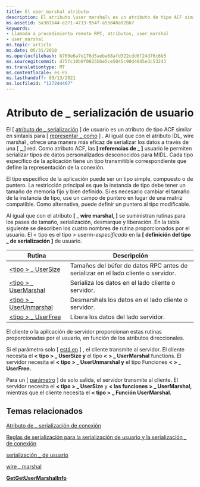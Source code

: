 ```yaml
---
title: El user_marshal atributo
description: El atributo \user marshal\ es un atributo de tipo ACF similar en \_ sintaxis a \ represent \_ as\.
ms.assetid: 5a381b44-e271-4713-954f-a55840a92bb7
keywords:
- Llamada a procedimiento remoto RPC, atributos, user_marshal
- user_marshal
ms.topic: article
ms.date: 05/31/2018
ms.openlocfilehash: b769e6a7e176d5aeba68afd322cdd6f24d76c6b5
ms.sourcegitcommit: d75fc10b9f0825bbe5ce5045c90d4045e3c53243
ms.translationtype: MT
ms.contentlocale: es-ES
ms.lasthandoff: 09/13/2021
ms.locfileid: "127244407"
---
```

# <a name="the-user_marshal-attribute"></a>Atributo de \_ serialización de usuario

El \[ [atributo de \_ serialización](/windows/desktop/Midl/user-marshal) \] de usuario es un atributo de tipo ACF similar en sintaxis para \[ [representar \_ como](/windows/desktop/Midl/represent-as) \] . Al igual que con el atributo IDL, wire marshal , ofrece una manera más eficaz de serializar los datos a través de una \[ [ \_ ](/windows/desktop/Midl/wire-marshal) \] red. Como atributo ACF, las **\[ referencias de \_ \]** usuario le permiten serializar tipos de datos personalizados desconocidos para MIDL. Cada tipo específico de la aplicación tiene un tipo transmitible correspondiente que define la representación de la conexión.

El tipo específico de la aplicación puede ser un tipo simple, compuesto o de puntero. La restricción principal es que la instancia de tipo debe tener un tamaño de memoria fijo y bien definido. Si es necesario cambiar el tamaño de la instancia de tipo, use un campo de puntero en lugar de una matriz compatible. Como alternativa, puede definir un puntero al tipo modificable.

Al igual que con el atributo **\[ \_ wire marshal, \]** se suministran rutinas para los pases de tamaño, serialización, desmarque y liberación. En la tabla siguiente se describen los cuatro nombres de rutina proporcionados por el usuario. El &lt; tipo es el tipo &gt; userm-*especificado* en la **\[ definición del tipo \_ de serialización \]** de usuario.



| Rutina                                                            | Descripción                                                               |
|--------------------------------------------------------------------|---------------------------------------------------------------------------|
| [&lt;tipo &gt; \_ UserSize](the-type-usersize-function.md)           | Tamaños del búfer de datos RPC antes de serializar en el lado cliente o servidor. |
| [&lt;tipo &gt; \_ UserMarshal](the-type-usermarshal-function.md)     | Serializa los datos en el lado cliente o servidor.                           |
| [&lt;tipo &gt; \_ UserUnmarshal](the-type-userunmarshal-function.md) | Desmarshals los datos en el lado cliente o servidor.                         |
| [&lt;tipo &gt; \_ UserFree](the-type-userfree-function.md)           | Libera los datos del lado servidor.                                        |



 

El cliente o la aplicación de servidor proporcionan estas rutinas proporcionadas por el usuario, en función de los atributos direccionales.

Si el parámetro solo \[ [está en](/windows/desktop/Midl/in) \] , el cliente transmite al servidor. El cliente necesita el **&lt; tipo &gt; \_ UserSize y** el tipo **&lt; &gt; \_ UserMarshal** functions. El servidor necesita el **&lt; tipo &gt; \_ UserUnmarshal y** el tipo Funciones **&lt; &gt; \_ UserFree.**

Para un \[ [parámetro](/windows/desktop/Midl/out-idl) \] de solo salida, el servidor transmite al cliente. El servidor necesita el **&lt; tipo &gt; \_ UserSize** y **&lt; las funciones &gt; \_ UserMarshal,** mientras que el cliente necesita el **&lt; tipo &gt; \_ Función UserMarshal.**

## <a name="related-topics"></a>Temas relacionados

<dl> <dt>

[Atributo de \_ serialización de conexión](the-wire-marshal-attribute.md)
</dt> <dt>

[Reglas de serialización para la serialización de usuario y la serialización \_ de conexión](marshaling-rules-for-user-marshal-and-wire-marshal.md)
</dt> <dt>

[serialización \_ de usuario](/windows/desktop/Midl/user-marshal)
</dt> <dt>

[wire \_ marshal](/windows/desktop/Midl/wire-marshal)
</dt> <dt>

[**GetGetUserMarshalInfo**](/windows/desktop/api/Rpcndr/nf-rpcndr-ndrgetusermarshalinfo)
</dt> </dl>

 

 
